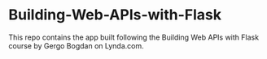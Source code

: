 # Building-Web-APIs-with-Flask
This repo contains the app built following the Building Web APIs with Flask course by Gergo Bogdan on Lynda.com.
